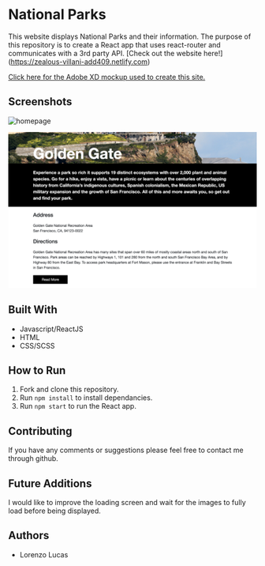 # National Parks

This website displays National Parks and their information. The purpose of this repository is to create a React app that uses react-router and communicates with a 3rd party API. 
[Check out the website here!]
(https://zealous-villani-add409.netlify.com)

[Click here for the Adobe XD mockup used to create this site.](https://drive.google.com/file/d/1DJS8ysB1N9Kp89_V_loagQiFNU_4jZoN/view?usp=sharing)

## Screenshots

![homepage](./homepage.png)

![park1](./park1.png)


## Built With

* Javascript/ReactJS
* HTML
* CSS/SCSS

## How to Run

1. Fork and clone this repository.
2. Run `npm install` to install dependancies.
3. Run `npm start` to run the React app.


## Contributing

If you have any comments or suggestions please feel free to contact me through github.  

## Future Additions

I would like to improve the loading screen and wait for the images to fully load before being displayed.

## Authors

* Lorenzo Lucas 
